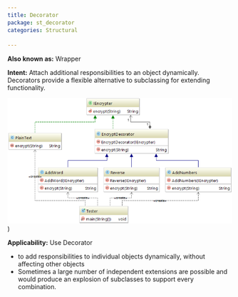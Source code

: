 ```yaml
---
title: Decorator
package: st_decorator
categories: Structural
             
---
```


**Also known as:** Wrapper

**Intent:** Attach additional responsibilities to an object dynamically.
Decorators provide a flexible alternative to subclassing for extending
functionality.

![alt text](https://github.com/mike100casey/DesignPatterns/blob/master/img/Decorator.PNG?raw=true))

**Applicability:** Use Decorator

* to add responsibilities to individual objects dynamically, without affecting other objects
* Sometimes a large number of independent extensions are possible and would produce an explosion of subclasses to support every combination.
 
